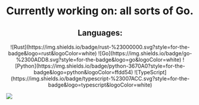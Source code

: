 # Currently working on: all sorts of Go.

<div align="center">
  <h2>Languages:</h2>
  <p align="center">
    ![Rust](https://img.shields.io/badge/rust-%23000000.svg?style=for-the-badge&logo=rust&logoColor=white)
    ![Go](https://img.shields.io/badge/go-%2300ADD8.svg?style=for-the-badge&logo=go&logoColor=white)
    ![Python](https://img.shields.io/badge/python-3670A0?style=for-the-badge&logo=python&logoColor=ffdd54)
    ![TypeScript](https://img.shields.io/badge/typescript-%23007ACC.svg?style=for-the-badge&logo=typescript&logoColor=white)
  </p>
</div>

![](https://github-readme-streak-stats.herokuapp.com/?user=solomonbaez&theme=dark&hide_border=true)<br/>
